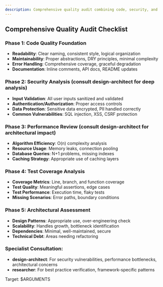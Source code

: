 ```yaml
---
description: Comprehensive quality audit combining code, security, and performance analysis
---
```


## Comprehensive Quality Audit Checklist

### Phase 1: Code Quality Foundation
- **Readability**: Clear naming, consistent style, logical organization
- **Maintainability**: Proper abstractions, DRY principles, minimal complexity
- **Error Handling**: Comprehensive coverage, graceful degradation
- **Documentation**: Inline comments, API docs, README updates

### Phase 2: Security Analysis (consult design-architect for deep analysis)
- **Input Validation**: All user inputs sanitized and validated
- **Authentication/Authorization**: Proper access controls
- **Data Protection**: Sensitive data encrypted, PII handled correctly
- **Common Vulnerabilities**: SQL injection, XSS, CSRF protection

### Phase 3: Performance Review (consult design-architect for architectural impact)
- **Algorithm Efficiency**: O(n) complexity analysis
- **Resource Usage**: Memory leaks, connection pooling
- **Database Queries**: N+1 problems, missing indexes
- **Caching Strategy**: Appropriate use of caching layers

### Phase 4: Test Coverage Analysis
- **Coverage Metrics**: Line, branch, and function coverage
- **Test Quality**: Meaningful assertions, edge cases
- **Test Performance**: Execution time, flaky tests
- **Missing Scenarios**: Error paths, boundary conditions

### Phase 5: Architectural Assessment
- **Design Patterns**: Appropriate use, over-engineering check
- **Scalability**: Handles growth, bottleneck identification
- **Dependencies**: Minimal, well-maintained, secure
- **Technical Debt**: Areas needing refactoring

### Specialist Consultation:
- **design-architect**: For security vulnerabilities, performance bottlenecks, architectural concerns
- **researcher**: For best practice verification, framework-specific patterns

Target: $ARGUMENTS